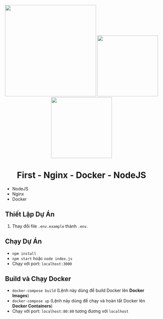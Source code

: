 <div align="center">
  <img src="https://encrypted-tbn0.gstatic.com/images?q=tbn:ANd9GcTmCM3shpJqOYYoA1ruNJYg6GigsG2xopMT5Q&s" width="300"/>
  <img src="https://static-00.iconduck.com/assets.00/nginx-icon-444x512-0meva297.png" width="200"/>
  <img src="https://cdn4.iconfinder.com/data/icons/logos-and-brands/512/97_Docker_logo_logos-512.png" width="200"/>
</div>

<div align="center">
  <h1>First - Nginx - Docker - NodeJS</h1>
</div>

- NodeJS
- Nginx
- Docker

## Thiết Lập Dự Án
1. Thay đổi file `.env.example` thành `.env`.

## Chạy Dự Án
- `npm install`
- `npm start` hoặc `node index.js`
- Chạy với port: `localhost:3000`

## Build và Chạy Docker
- `docker-compose build` (Lệnh này dùng để build Docker lên **Docker Images**)
- `docker-compose up` (Lệnh này dùng để chạy và hoàn tất Docker lên **Docker Containers**)
- Chạy với port: `localhost:80:80` tương đương với `localhost`
